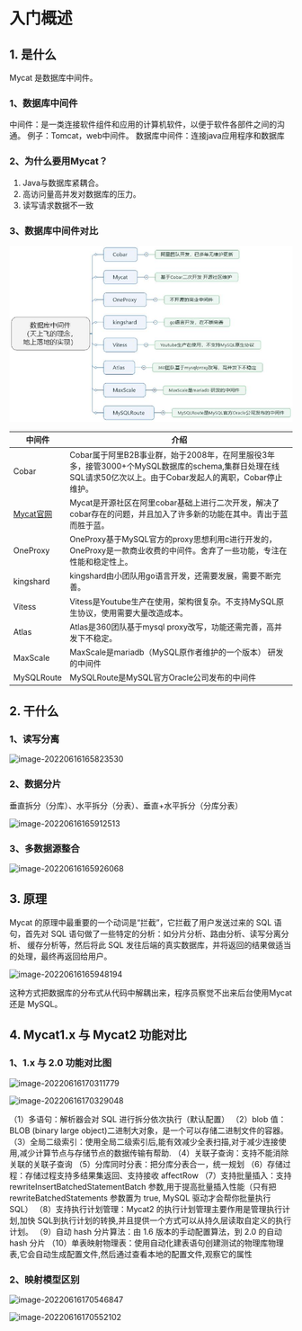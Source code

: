 # 入门概述

## 1. 是什么

Mycat 是数据库中间件。  

### 1、数据库中间件

中间件：是一类连接软件组件和应用的计算机软件，以便于软件各部件之间的沟通。
例子：Tomcat，web中间件。
数据库中间件：连接java应用程序和数据库

### 2、为什么要用Mycat？

1. Java与数据库紧耦合。
2. 高访问量高并发对数据库的压力。
3. 读写请求数据不一致

### 3、数据库中间件对比  

![image-20220616165259499](images/image-20220616165259499.png)

| 中间件                                | 介绍                                                         |
| ------------------------------------- | ------------------------------------------------------------ |
| Cobar                                 | Cobar属于阿里B2B事业群，始于2008年，在阿里服役3年多，接管3000+个MySQL数据库的schema,集群日处理在线SQL请求50亿次以上。由于Cobar发起人的离职，Cobar停止维护。 |
| [Mycat官网](http://www.mycat.org.cn/) | Mycat是开源社区在阿里cobar基础上进行二次开发，解决了cobar存在的问题，并且加入了许多新的功能在其中。青出于蓝而胜于蓝。 |
| OneProxy                              | OneProxy基于MySQL官方的proxy思想利用c进行开发的，OneProxy是一款商业收费的中间件。舍弃了一些功能，专注在性能和稳定性上。 |
| kingshard                             | kingshard由小团队用go语言开发，还需要发展，需要不断完善。    |
| Vitess                                | Vitess是Youtube生产在使用，架构很复杂。不支持MySQL原生协议，使用需要大量改造成本。 |
| Atlas                                 | Atlas是360团队基于mysql proxy改写，功能还需完善，高并发下不稳定。 |
| MaxScale                              | MaxScale是mariadb（MySQL原作者维护的一个版本） 研发的中间件  |
| MySQLRoute                            | MySQLRoute是MySQL官方Oracle公司发布的中间件                  |



## 2. 干什么

### 1、读写分离  

![image-20220616165823530](C:\Users\more_\AppData\Roaming\Typora\typora-user-images\image-20220616165823530.png)

### 2、数据分片  

垂直拆分（分库）、水平拆分（分表）、垂直+水平拆分（分库分表）  

![image-20220616165912513](C:\Users\more_\AppData\Roaming\Typora\typora-user-images\image-20220616165912513.png)

### 3、多数据源整合  

![image-20220616165926068](C:\Users\more_\AppData\Roaming\Typora\typora-user-images\image-20220616165926068.png)

## 3. 原理

Mycat 的原理中最重要的一个动词是“拦截”，它拦截了用户发送过来的 SQL 语句，首先对 SQL 语句做了一些特定的分析：如分片分析、路由分析、读写分离分析、  缓存分析等，然后将此 SQL 发往后端的真实数据库，并将返回的结果做适当的处理，最终再返回给用户。  

![image-20220616165948194](C:\Users\more_\AppData\Roaming\Typora\typora-user-images\image-20220616165948194.png)

这种方式把数据库的分布式从代码中解耦出来，程序员察觉不出来后台使用Mycat 还是 MySQL。  

## 4. Mycat1.x 与 Mycat2 功能对比  

### 1、1.x 与 2.0 功能对比图  

![image-20220616170311779](C:\Users\more_\AppData\Roaming\Typora\typora-user-images\image-20220616170311779.png)

![image-20220616170329048](C:\Users\more_\AppData\Roaming\Typora\typora-user-images\image-20220616170329048.png)

（1）多语句：解析器会对 SQL 进行拆分依次执行（默认配置）
（2）blob 值：BLOB (binary large object)二进制大对象，是一个可以存储二进制文件的容器。  
（3）全局二级索引：使用全局二级索引后,能有效减少全表扫描,对于减少连接使用,减少计算节点与存储节点的数据传输有帮助.
（4）关联子查询：支持不能消除关联的关联子查询
（5）分库同时分表：把分库分表合一，统一规划
（6）存储过程：存储过程支持多结果集返回、支持接收 affectRow
（7）支持批量插入：支持 rewriteInsertBatchedStatementBatch 参数,用于提高批量插入性能（只有把 rewriteBatchedStatements 参数置为 true, MySQL 驱动才会帮你批量执行 SQL）
（8）支持执行计划管理：Mycat2 的执行计划管理主要作用是管理执行计划,加快 SQL到执行计划的转换,并且提供一个方式可以从持久层读取自定义的执行计划。
（9）自动 hash 分片算法：由 1.6 版本的手动配置算法，到 2.0 的自动 hash 分片
（10）单表映射物理表：使用自动化建表语句创建测试的物理库物理表,它会自动生成配置文件,然后通过查看本地的配置文件,观察它的属性  

### 2、映射模型区别  

![image-20220616170546847](C:\Users\more_\AppData\Roaming\Typora\typora-user-images\image-20220616170546847.png)

![image-20220616170552102](C:\Users\more_\AppData\Roaming\Typora\typora-user-images\image-20220616170552102.png)